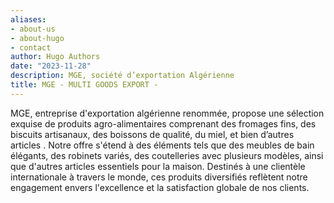 ```yaml
---
aliases:
- about-us
- about-hugo
- contact
author: Hugo Authors
date: "2023-11-28"
description: MGE, société d’exportation Algérienne
title: MGE - MULTI GOODS EXPORT -
---
```


MGE, entreprise d'exportation algérienne renommée, propose une sélection exquise de produits agro-alimentaires comprenant des fromages fins, des biscuits artisanaux, des boissons de qualité, du miel, et bien d’autres articles . Notre offre s'étend à des éléments tels que des meubles de bain élégants, des robinets variés, des coutelleries avec plusieurs modèles, ainsi que d'autres articles essentiels pour la maison. Destinés à une clientèle internationale à travers le monde, ces produits diversifiés reflètent notre engagement envers l'excellence et la satisfaction globale de nos clients.